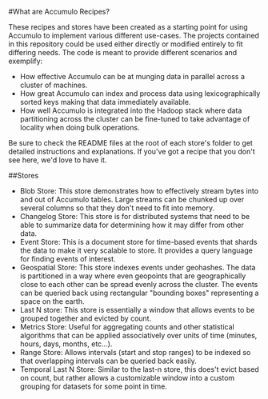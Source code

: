 #What are Accumulo Recipes?

These recipes and stores have been created as a starting point for using Accumulo to implement various different use-cases. The projects contained in this repository could be used either directly or modified entirely to fit differing needs. The code is meant to provide different scenarios and exemplify:

- How effective Accumulo can be at munging data in parallel across a cluster of machines. 
- How great Accumulo can index and process data using lexicographically sorted keys making that data immediately available.
- How well Accumulo is integrated into the Hadoop stack where data partitioning across the cluster can be fine-tuned to take advantage of locality when doing bulk operations.


Be sure to check the README files at the root of each store's folder to get detailed instructions and explanations. If you've got a recipe that you don't see here, we'd love to have it. 

##Stores

- Blob Store: This store demonstrates how to effectively stream bytes into and out of Accumulo tables. Large streams can be chunked up over several columns so that they don't need to fit into memory.
- Changelog Store: This store is for distributed systems that need to be able to summarize data for determining how it may differ from other data.
- Event Store: This is a document store for time-based events that shards the data to make it very scalable to store. It provides a query language for finding events of interest.
- Geospatial Store: This store indexes events under geohashes. The data is partitioned in a way where even geopoints that are geographically close to each other can be spread evenly across the cluster. The events can be queried back using rectangular "bounding boxes" representing a space on the earth.
- Last N store: This store is essentially a window that allows events to be grouped together and evicted by count.
- Metrics Store: Useful for aggregating counts and other statistical algorithms that can be applied associatively over units of time (minutes, hours, days, months, etc...).
- Range Store: Allows intervals (start and stop ranges) to be indexed so that overlapping intervals can be queried back easily.
- Temporal Last N Store: Similar to the last-n store, this does't evict based on count, but rather allows a customizable window into a custom grouping for datasets for some point in time.

